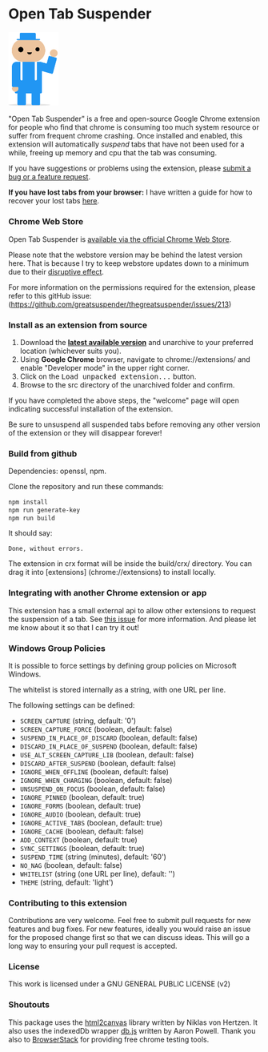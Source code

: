 # Open Tab Suspender

<img src="/src/img/suspendy-guy.png" width="100px" />

"Open Tab Suspender" is a free and open-source Google Chrome extension for people who find that chrome is consuming too much system resource or suffer from frequent chrome crashing. Once installed and enabled, this extension will automatically *suspend* tabs that have not been used for a while, freeing up memory and cpu that the tab was consuming.

If you have suggestions or problems using the extension, please [submit a bug or a feature request](https://github.com/0xBADEAFFE/opentabsuspender/issues/).

**If you have lost tabs from your browser:** I have written a guide for how to recover your lost tabs [here](https://github.com/deanoemcke/thegreatsuspender/issues/526
).

### Chrome Web Store

Open Tab Suspender is [available via the official Chrome Web Store](https://chrome.google.com/webstore/detail/the-great-suspender/klbibkeccnjlkjkiokjodocebajanakg).

Please note that the webstore version may be behind the latest version here. That is because I try to keep webstore updates down to a minimum due to their [disruptive effect](https://github.com/greatsuspender/thegreatsuspender/issues/526).

For more information on the permissions required for the extension, please refer to this gitHub issue: (https://github.com/greatsuspender/thegreatsuspender/issues/213)

### Install as an extension from source

1. Download the **[latest available version](https://github.com/0xBADEAFFE/opentabsuspender/releases)** and unarchive to your preferred location (whichever suits you).
2. Using **Google Chrome** browser, navigate to chrome://extensions/ and enable "Developer mode" in the upper right corner.
3. Click on the <kbd>Load unpacked extension...</kbd> button.
4. Browse to the src directory of the unarchived folder and confirm.

If you have completed the above steps, the "welcome" page will open indicating successful installation of the extension.

Be sure to unsuspend all suspended tabs before removing any other version of the extension or they will disappear forever!

### Build from github

Dependencies: openssl, npm.

Clone the repository and run these commands:
```
npm install
npm run generate-key
npm run build
```

It should say:
```
Done, without errors.
```

The extension in crx format will be inside the build/crx/ directory. You can drag it into [extensions] (chrome://extensions) to install locally.

### Integrating with another Chrome extension or app

This extension has a small external api to allow other extensions to request the suspension of a tab. See [this issue](https://github.com/greatsuspender/thegreatsuspender/issues/276) for more information. And please let me know about it so that I can try it out!

### Windows Group Policies

It is possible to force settings by defining group policies on Microsoft
Windows.

The whitelist is stored internally as a string, with one URL per line.

The following settings can be defined:

* `SCREEN_CAPTURE` (string, default: '0')
* `SCREEN_CAPTURE_FORCE` (boolean, default: false)
* `SUSPEND_IN_PLACE_OF_DISCARD` (boolean, default: false)
* `DISCARD_IN_PLACE_OF_SUSPEND` (boolean, default: false)
* `USE_ALT_SCREEN_CAPTURE_LIB` (boolean, default: false)
* `DISCARD_AFTER_SUSPEND` (boolean, default: false)
* `IGNORE_WHEN_OFFLINE` (boolean, default: false)
* `IGNORE_WHEN_CHARGING` (boolean, default: false)
* `UNSUSPEND_ON_FOCUS` (boolean, default: false)
* `IGNORE_PINNED` (boolean, default: true)
* `IGNORE_FORMS` (boolean, default: true)
* `IGNORE_AUDIO` (boolean, default: true)
* `IGNORE_ACTIVE_TABS` (boolean, default: true)
* `IGNORE_CACHE` (boolean, default: false)
* `ADD_CONTEXT` (boolean, default: true)
* `SYNC_SETTINGS` (boolean, default: true)
* `SUSPEND_TIME` (string (minutes), default: '60')
* `NO_NAG` (boolean, default: false)
* `WHITELIST` (string (one URL per line), default: '')
* `THEME` (string, default: 'light')

### Contributing to this extension

Contributions are very welcome. Feel free to submit pull requests for new features and bug fixes. For new features, ideally you would raise an issue for the proposed change first so that we can discuss ideas. This will go a long way to ensuring your pull request is accepted.

### License

This work is licensed under a GNU GENERAL PUBLIC LICENSE (v2)

### Shoutouts

This package uses the [html2canvas](https://github.com/niklasvh/html2canvas) library written by Niklas von Hertzen.
It also uses the indexedDb wrapper [db.js](https://github.com/aaronpowell/db.js) written by Aaron Powell.
Thank you also to [BrowserStack](https://www.browserstack.com) for providing free chrome testing tools.
